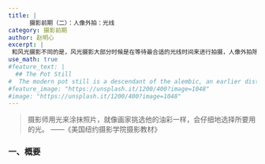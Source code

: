 ```yaml
---
title: |
      摄影前期（二）：人像外拍：光线
category: 摄影前期
author: 赵明心
excerpt: |
 和风光摄影不同的是，风光摄影大部分时候是在等待最合适的光线时间来进行拍摄，人像外拍除了要等待合适的光线条件外，还需要由摄影师自己合理地分析和利用现场光线。光线也是整个人像外拍中最为重要的因素。
use_math: true
#feature_text: |
  ## The Pot Still
#  The modern pot still is a descendant of the alembic, an earlier distillation device
#feature_image: "https://unsplash.it/1200/400?image=1048"
#image: "https://unsplash.it/1200/400?image=1048"
---
```


> 摄影师用光来涂抹照片，就像画家挑选他的油彩一样，会仔细地选择所要用的光。   ——《美国纽约摄影学院摄影教材》

### 一、概要

